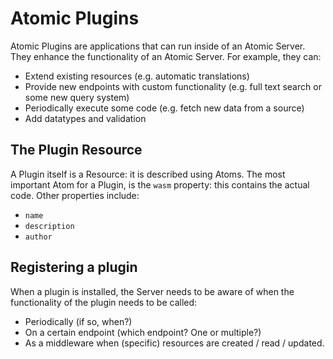 # Atomic Plugins

Atomic Plugins are applications that can run inside of an Atomic Server.
They enhance the functionality of an Atomic Server.
For example, they can:

- Extend existing resources (e.g. automatic translations)
- Provide new endpoints with custom functionality (e.g. full text search or some new query system)
- Periodically execute some code (e.g. fetch new data from a source)
- Add datatypes and validation

## The Plugin Resource

A Plugin itself is a Resource: it is described using Atoms.
The most important Atom for a Plugin, is the `wasm` property: this contains the actual code.
Other properties include:

- `name`
- `description`
- `author`

## Registering a plugin

When a plugin is installed, the Server needs to be aware of when the functionality of the plugin needs to be called:

- Periodically (if so, when?)
- On a certain endpoint (which endpoint? One or multiple?)
- As a middleware when (specific) resources are created / read / updated.
